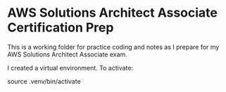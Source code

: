 # AWS Solutions Architect Associate Certification Prep

This is a working folder for practice coding and notes as I prepare for my AWS Solutions Architect Associate exam.

I created a virtual environment. To activate:

source .venv/bin/activate



